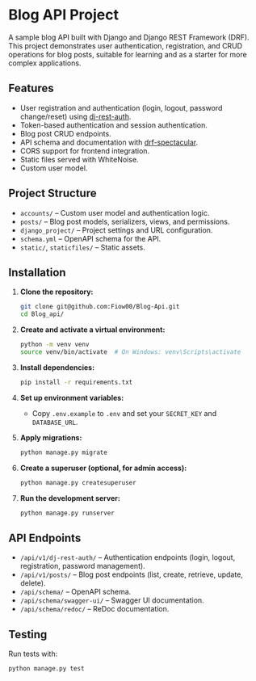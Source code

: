 # Blog API Project

A sample blog API built with Django and Django REST Framework (DRF).  
This project demonstrates user authentication, registration, and CRUD operations for blog posts, suitable for learning and as a starter for more complex applications.

## Features

- User registration and authentication (login, logout, password change/reset) using [dj-rest-auth](https://dj-rest-auth.readthedocs.io/en/latest/).
- Token-based authentication and session authentication.
- Blog post CRUD endpoints.
- API schema and documentation with [drf-spectacular](https://drf-spectacular.readthedocs.io/en/latest/).
- CORS support for frontend integration.
- Static files served with WhiteNoise.
- Custom user model.

## Project Structure

- `accounts/` – Custom user model and authentication logic.
- `posts/` – Blog post models, serializers, views, and permissions.
- `django_project/` – Project settings and URL configuration.
- `schema.yml` – OpenAPI schema for the API.
- `static/`, `staticfiles/` – Static assets.

## Installation

1. **Clone the repository:**
   ```sh
   git clone git@github.com:Fiow00/Blog-Api.git
   cd Blog_api/
   ```

2. **Create and activate a virtual environment:**
   ```sh
   python -m venv venv
   source venv/bin/activate  # On Windows: venv\Scripts\activate
   ```

3. **Install dependencies:**
   ```sh
   pip install -r requirements.txt
   ```

4. **Set up environment variables:**
   - Copy `.env.example` to `.env` and set your `SECRET_KEY` and `DATABASE_URL`.

5. **Apply migrations:**
   ```sh
   python manage.py migrate
   ```

6. **Create a superuser (optional, for admin access):**
   ```sh
   python manage.py createsuperuser
   ```

7. **Run the development server:**
   ```sh
   python manage.py runserver
   ```

## API Endpoints

- `/api/v1/dj-rest-auth/` – Authentication endpoints (login, logout, registration, password management).
- `/api/v1/posts/` – Blog post endpoints (list, create, retrieve, update, delete).
- `/api/schema/` – OpenAPI schema.
- `/api/schema/swagger-ui/` – Swagger UI documentation.
- `/api/schema/redoc/` – ReDoc documentation.

## Testing

Run tests with:
```sh
python manage.py test
```
